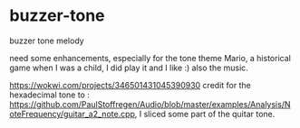 # buzzer-tone
buzzer tone melody 

need some enhancements, especially for the tone theme Mario, a historical game when I was a child, I did play it and I like :) also the music.

https://wokwi.com/projects/346501431045390930
credit for the hexadecimal tone to : https://github.com/PaulStoffregen/Audio/blob/master/examples/Analysis/NoteFrequency/guitar_a2_note.cpp, I sliced some part of the quitar tone.
